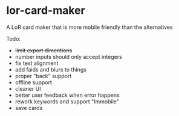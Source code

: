# lor-card-maker
A LoR card maker that is more mobile friendly than the alternatives

Todo:
- ~~limit export dimentions~~
- number inputs should only accept integers
- fix text alignment
- add faids and blurs to things
- proper "back" support
- offline support
- cleaner UI
- better user feedback when error happens
- rework keywords and support "Immobile"
- save cards
